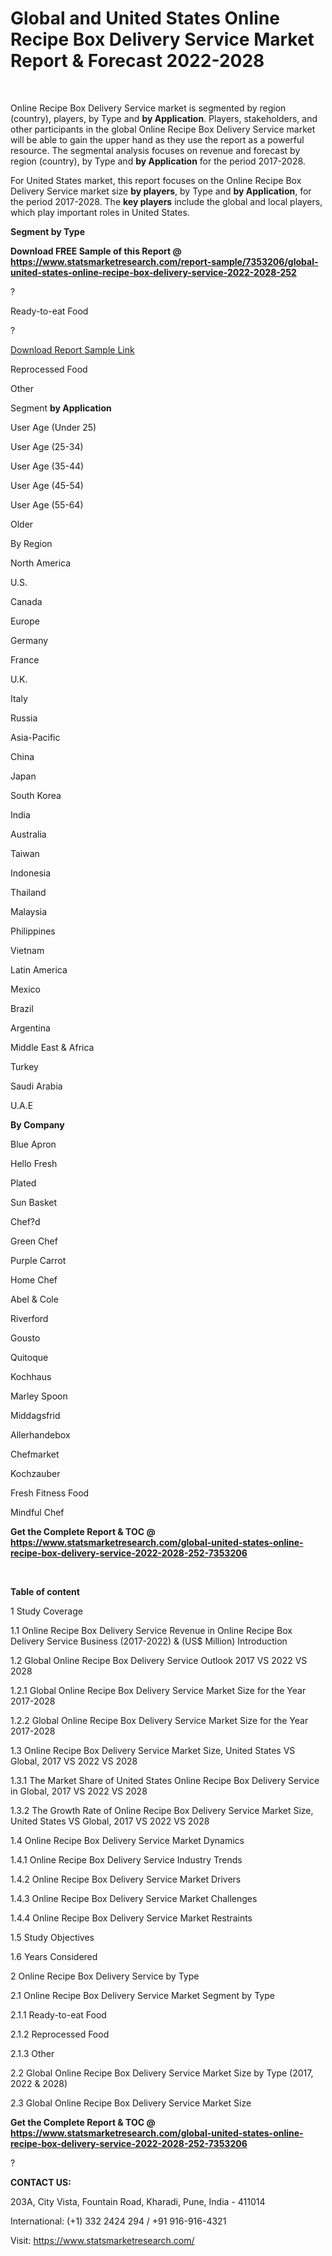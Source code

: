 <h1>Global and United States Online Recipe Box Delivery Service Market Report & Forecast 2022-2028</h1><br/><p>Online Recipe Box Delivery Service market is segmented by region (country), players, by Type and <strong>by Application</strong>. Players, stakeholders, and other participants in the global Online Recipe Box Delivery Service market will be able to gain the upper hand as they use the report as a powerful resource. The segmental analysis focuses on revenue and forecast by region (country), by Type and <strong>by Application</strong> for the period 2017-2028.</p>
 
 
 
 <p>For United States market, this report focuses on the Online Recipe Box Delivery Service market size <strong>by players</strong>, by Type and <strong>by Application</strong>, for the period 2017-2028. The <strong>key players</strong> include the global and local players, which play important roles in United States.</p>
 
 
 
 <p><strong>Segment by Type</strong></p>
 
 
 
 <div><b>Download FREE Sample of this Report @ <a href="https://www.statsmarketresearch.com/download-free-sample/7353206/global-united-states-online-recipe-box-delivery-service-2022-2028-252">https://www.statsmarketresearch.com/report-sample/7353206/global-united-states-online-recipe-box-delivery-service-2022-2028-252</a></b></div>
 
 
 
 <p>? </p>
 
 
 
 <p>Ready-to-eat Food</p>
 
 
 
 <p>? </p>
 
 
 
 <p><a href="https://www.statsmarketresearch.com/download-free-sample/7353206/global-united-states-online-recipe-box-delivery-service-2022-2028-252">Download Report Sample Link</a></p>
 
 
 
 <p>Reprocessed Food</p>
 
 
 
 <p>Other</p>
 
 
 
 <p>Segment <strong>by Application</strong></p>
 
 
 
 <p>User Age (Under 25)</p>
 
 
 
 <p>User Age (25-34)</p>
 
 
 
 <p>User Age (35-44)</p>
 
 
 
 <p>User Age (45-54)</p>
 
 
 
 <p>User Age (55-64)</p>
 
 
 
 <p>Older</p>
 
 
 
 <p>By Region</p>
 
 
 
 <p>North America</p>
 
 
 
 <p>U.S.</p>
 
 
 
 <p>Canada</p>
 
 
 
 <p>Europe</p>
 
 
 
 <p>Germany</p>
 
 
 
 <p>France</p>
 
 
 
 <p>U.K.</p>
 
 
 
 <p>Italy</p>
 
 
 
 <p>Russia</p>
 
 
 
 <p>Asia-Pacific</p>
 
 
 
 <p>China</p>
 
 
 
 <p>Japan</p>
 
 
 
 <p>South Korea</p>
 
 
 
 <p>India</p>
 
 
 
 <p>Australia</p>
 
 
 
 <p>Taiwan</p>
 
 
 
 <p>Indonesia</p>
 
 
 
 <p>Thailand</p>
 
 
 
 <p>Malaysia</p>
 
 
 
 <p>Philippines</p>
 
 
 
 <p>Vietnam</p>
 
 
 
 <p>Latin America</p>
 
 
 
 <p>Mexico</p>
 
 
 
 <p>Brazil</p>
 
 
 
 <p>Argentina</p>
 
 
 
 <p>Middle East & Africa</p>
 
 
 
 <p>Turkey</p>
 
 
 
 <p>Saudi Arabia</p>
 
 
 
 <p>U.A.E</p>
 
 
 
 <p><strong>By Company</strong></p>
 
 
 
 <p>Blue Apron</p>
 
 
 
 <p>Hello Fresh</p>
 
 
 
 <p>Plated</p>
 
 
 
 <p>Sun Basket</p>
 
 
 
 <p>Chef?d</p>
 
 
 
 <p>Green Chef</p>
 
 
 
 <p>Purple Carrot</p>
 
 
 
 <p>Home Chef</p>
 
 
 
 <p>Abel & Cole</p>
 
 
 
 <p>Riverford</p>
 
 
 
 <p>Gousto</p>
 
 
 
 <p>Quitoque</p>
 
 
 
 <p>Kochhaus</p>
 
 
 
 <p>Marley Spoon</p>
 
 
 
 <p>Middagsfrid</p>
 
 
 
 <p>Allerhandebox</p>
 
 
 
 <p>Chefmarket</p>
 
 
 
 <p>Kochzauber</p>
 
 
 
 <p>Fresh Fitness Food</p>
 
 
 
 <p>Mindful Chef</p>
 
 
 
 <div><b>Get the Complete Report & TOC @ <a href="https://www.statsmarketresearch.com/global-united-states-online-recipe-box-delivery-service-2022-2028-252-7353206">https://www.statsmarketresearch.com/global-united-states-online-recipe-box-delivery-service-2022-2028-252-7353206</a></b></div>
 
 
 
 <p><br />
 
 <b>Table of content</b></p>
 
 
 
 <p>1 Study Coverage<br />
 
 1.1 Online Recipe Box Delivery Service Revenue in Online Recipe Box Delivery Service Business (2017-2022) & (US$ Million) Introduction<br />
 
 1.2 Global Online Recipe Box Delivery Service Outlook 2017 VS 2022 VS 2028<br />
 
 1.2.1 Global Online Recipe Box Delivery Service Market Size for the Year 2017-2028<br />
 
 1.2.2 Global Online Recipe Box Delivery Service Market Size for the Year 2017-2028<br />
 
 1.3 Online Recipe Box Delivery Service Market Size, United States VS Global, 2017 VS 2022 VS 2028<br />
 
 1.3.1 The Market Share of United States Online Recipe Box Delivery Service in Global, 2017 VS 2022 VS 2028<br />
 
 1.3.2 The Growth Rate of Online Recipe Box Delivery Service Market Size, United States VS Global, 2017 VS 2022 VS 2028<br />
 
 1.4 Online Recipe Box Delivery Service Market Dynamics<br />
 
 1.4.1 Online Recipe Box Delivery Service Industry Trends<br />
 
 1.4.2 Online Recipe Box Delivery Service Market Drivers<br />
 
 1.4.3 Online Recipe Box Delivery Service Market Challenges<br />
 
 1.4.4 Online Recipe Box Delivery Service Market Restraints<br />
 
 1.5 Study Objectives<br />
 
 1.6 Years Considered<br />
 
 2 Online Recipe Box Delivery Service by Type<br />
 
 2.1 Online Recipe Box Delivery Service Market Segment by Type<br />
 
 2.1.1 Ready-to-eat Food<br />
 
 2.1.2 Reprocessed Food<br />
 
 2.1.3 Other<br />
 
 2.2 Global Online Recipe Box Delivery Service Market Size by Type (2017, 2022 & 2028)<br />
 
 2.3 Global Online Recipe Box Delivery Service Market Size</p>
 
 
 
 <div><b>Get the Complete Report & TOC @ <a href="https://www.statsmarketresearch.com/global-united-states-online-recipe-box-delivery-service-2022-2028-252-7353206">https://www.statsmarketresearch.com/global-united-states-online-recipe-box-delivery-service-2022-2028-252-7353206</a></b></div>
 
 
 
 <p>? </p>
 
 
 
 <p><b>CONTACT US:</b><br />
 
 203A, City Vista, Fountain Road, Kharadi, Pune, India - 411014<br />
 
 International: (+1) 332 2424 294 / +91 916-916-4321<br />
 
 Visit: <a href="https://www.statsmarketresearch.com/">https://www.statsmarketresearch.com/</a></p>